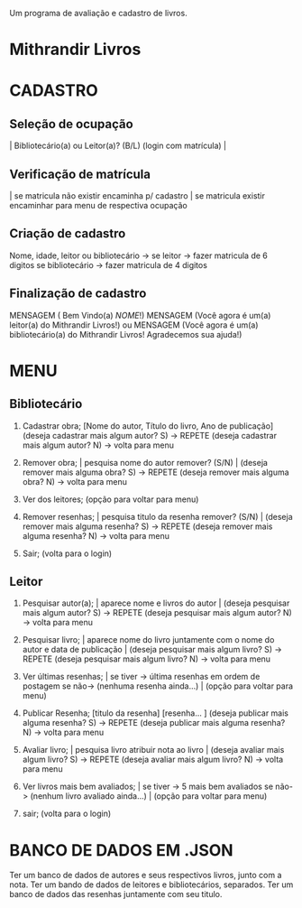 Um programa de avaliação e cadastro de livros.
# Mithrandir Livros #
# CADASTRO
## Seleção de ocupação
|
Bibliotecário(a) ou Leitor(a)? (B/L) (login com matrícula)
|


## Verificação de matrícula
|
se matricula não existir
encaminha p/ cadastro
|
se matricula existir encaminhar para menu de respectiva ocupação

## Criação de cadastro
Nome, idade, leitor ou bibliotecário -> 
se leitor -> fazer matricula de 6 digitos
se bibliotecário -> fazer matricula de 4 digitos

## Finalização de cadastro
MENSAGEM ( Bem Vindo(a) $NOME$!)
MENSAGEM (Você agora é um(a) leitor(a) do Mithrandir Livros!)
ou 
MENSAGEM (Você agora é um(a) bibliotecário(a) do Mithrandir Livros! Agradecemos sua ajuda!)


# MENU
## Bibliotecário
1. Cadastrar obra; 
[Nome do autor, Título do livro, Ano de publicação]
(deseja cadastrar mais algum autor? S) -> REPETE
(deseja cadastrar mais algum autor? N) -> volta para menu

2. Remover obra;
|
pesquisa nome do autor
remover? (S/N)
|
(deseja remover mais alguma obra? S) -> REPETE
(deseja remover mais alguma obra? N) -> volta para menu

3. Ver dos leitores; 
(opção para voltar para menu)

4. Remover resenhas; 
|
pesquisa titulo da resenha
remover? (S/N)
|
(deseja remover mais alguma resenha? S) -> REPETE
(deseja remover mais alguma resenha? N) -> volta para menu

6. Sair;
(volta para o login) 

## Leitor 
1. Pesquisar autor(a); 
|
aparece nome e livros do autor
|
(deseja pesquisar mais algum autor? S) -> REPETE
(deseja pesquisar mais algum autor? N) -> volta para menu

2. Pesquisar livro;
|
aparece nome do livro juntamente com o nome do autor e data de publicação
|
(deseja pesquisar mais algum livro? S) -> REPETE
(deseja pesquisar mais algum livro? N) -> volta para menu

3. Ver últimas resenhas;
|
se tiver -> última resenhas em ordem de postagem
se não-> (nenhuma resenha ainda...)
|
(opção para voltar para menu)

4. Publicar Resenha;
[titulo da resenha]
[resenha... ]
(deseja publicar mais alguma resenha? S) -> REPETE
(deseja publicar mais alguma resenha? N) -> volta para menu


5. Avaliar livro;
|
pesquisa livro
atribuir nota ao livro
|
(deseja avaliar mais algum livro? S) -> REPETE
(deseja avaliar mais algum livro? N) -> volta para menu


6. Ver livros mais bem avaliados;
|
se tiver -> 5 mais bem avaliados
se não-> (nenhum livro avaliado ainda...)
|
(opção para voltar para menu)

7. sair;
 (volta para o login)

# BANCO DE DADOS EM .JSON
Ter um banco de dados de autores e seus respectivos livros, junto com a nota.
Ter um bando de dados de leitores e bibliotecários, separados.
Ter um banco de dados das resenhas juntamente com seu titulo.